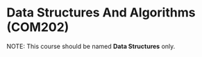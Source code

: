 # Data Structures And Algorithms (COM202)

NOTE: This course should be named **Data Structures** only.

<!-- Books:
- [Data structures and program design](https://annas-archive.org/md5/a8fe297d89d48d032f4fd4810a3c1ccb) -->